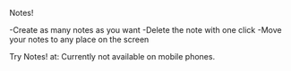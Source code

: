 Notes!

-Create as many notes as you want
-Delete the note with one click
-Move your notes to any place on the screen

Try Notes! at: 
Currently not available on mobile phones.
